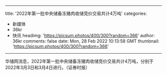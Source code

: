 
---
title: '2022年第一批中央储备冻猪肉收储竞价交易共计4万吨'
categories: 
 - 新媒体
 - 36kr
 - 快讯
headimg: 'https://picsum.photos/400/300?random=366'
author: 36kr
comments: false
date: Mon, 28 Feb 2022 10:13:58 GMT
thumbnail: 'https://picsum.photos/400/300?random=366'
---

<div>   
华储网消息，2022年第一批中央储备冻猪肉收储竞价交易共计4万吨，分别于2022年3月3日和3月4日进行。（证券时报）  
</div>
            